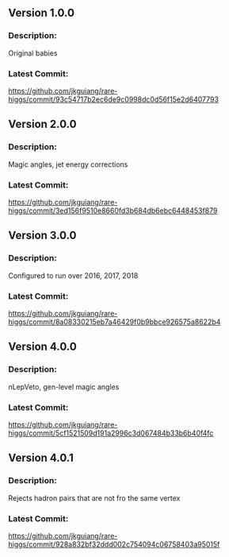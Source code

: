 ## Version 1.0.0
### Description:
Original babies
### Latest Commit:
https://github.com/jkguiang/rare-higgs/commit/93c54717b2ec6de9c0998dc0d56f15e2d6407793

## Version 2.0.0
### Description:
Magic angles, jet energy corrections
### Latest Commit:
https://github.com/jkguiang/rare-higgs/commit/3ed156f9510e8660fd3b684db6ebc6448453f879

## Version 3.0.0
### Description:
Configured to run over 2016, 2017, 2018
### Latest Commit:
https://github.com/jkguiang/rare-higgs/commit/8a08330215eb7a46429f0b9bbce926575a8622b4

## Version 4.0.0
### Description:
nLepVeto, gen-level magic angles
### Latest Commit:
https://github.com/jkguiang/rare-higgs/commit/5cf1521509d191a2996c3d067484b33b6b40f4fc

## Version 4.0.1
### Description:
Rejects hadron pairs that are not fro the same vertex
### Latest Commit:
https://github.com/jkguiang/rare-higgs/commit/928a832bf32ddd002c754094c06758403a95015f
